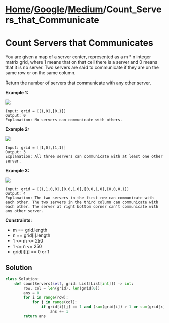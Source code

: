 # [Home](./../..)/[Google](./..)/[Medium](./)/Count_Servers_that_Communicate
<h1>Count Servers that Communicates</h1>

<p>
You are given a map of a server center, represented as a m * n integer matrix grid, where 1 means that on that cell there is a server and 0 means that it is no server. Two servers are said to communicate if they are on the same row or on the same column.
</p>
<p>
Return the number of servers that communicate with any other server.
</p>

<b>Example 1:</b>

<img src="https://assets.leetcode.com/uploads/2019/11/14/untitled-diagram-6.jpg">

    Input: grid = [[1,0],[0,1]]
    Output: 0
    Explanation: No servers can communicate with others.
  
<b>Example 2:</b>

<img src="https://assets.leetcode.com/uploads/2019/11/13/untitled-diagram-4.jpg">

    Input: grid = [[1,0],[1,1]]
    Output: 3
    Explanation: All three servers can communicate with at least one other server.

<b>Example 3:</b>

<img src="https://assets.leetcode.com/uploads/2019/11/14/untitled-diagram-1-3.jpg">

    Input: grid = [[1,1,0,0],[0,0,1,0],[0,0,1,0],[0,0,0,1]]
    Output: 4
    Explanation: The two servers in the first row can communicate with each other. The two servers in the third column can communicate with each other. The server at right bottom corner can't communicate with any other server.
 
<b>Constraints:</b>

* m == grid.length
* n == grid[i].length
* 1 <= m <= 250
* 1 <= n <= 250
* grid[i][j] == 0 or 1

<h2>Solution</h2>

```python
class Solution:
    def countServers(self, grid: List[List[int]]) -> int:
        row, col = len(grid), len(grid[0])
        ans = 0
        for i in range(row):
            for j in range(col):
                if grid[i][j] == 1 and (sum(grid[i]) > 1 or sum(grid[x][j] for x in range(row)) > 1):
                    ans += 1
        return ans
```
